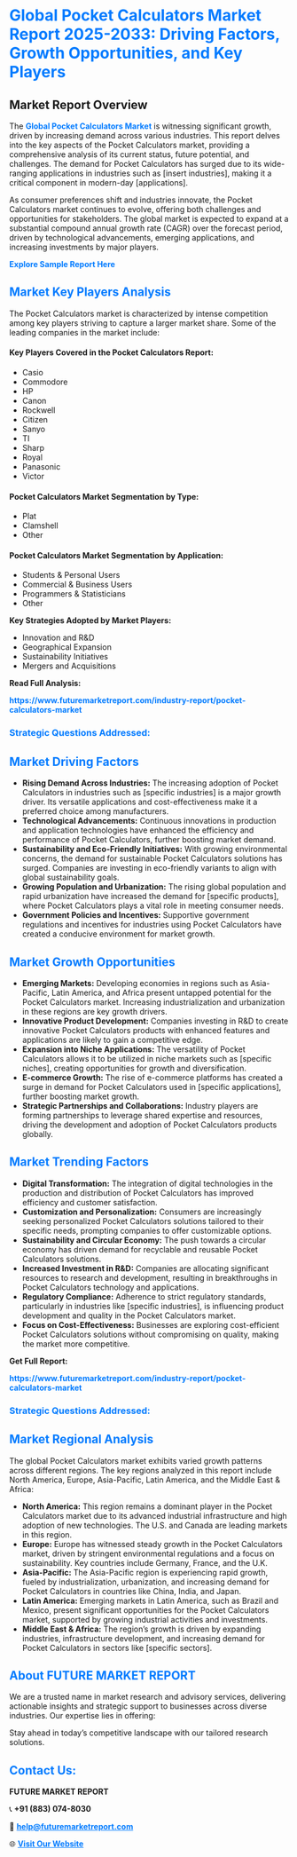 <h1 style="color: #007BFF;">Global Pocket Calculators Market Report 2025-2033: Driving Factors, Growth Opportunities, and Key Players</h1>

<section id="overview">
<h2>Market Report Overview</h2>
<p>The <a href="https://www.futuremarketreport.com/industry-report/pocket-calculators-market" style="color: #007BFF; text-decoration: none;"><strong>Global Pocket Calculators Market</strong></a> is witnessing significant growth, driven by increasing demand across various industries. This report delves into the key aspects of the Pocket Calculators market, providing a comprehensive analysis of its current status, future potential, and challenges. The demand for Pocket Calculators has surged due to its wide-ranging applications in industries such as [insert industries], making it a critical component in modern-day [applications].</p>
<p>As consumer preferences shift and industries innovate, the Pocket Calculators market continues to evolve, offering both challenges and opportunities for stakeholders. The global market is expected to expand at a substantial compound annual growth rate (CAGR) over the forecast period, driven by technological advancements, emerging applications, and increasing investments by major players.</p>
</section>

<section id="overview">
<p><a href="https://www.futuremarketreport.com/request-sample/reportId=82418" style="color: #007BFF; text-decoration: none;"><strong>Explore Sample Report Here</strong></a></p>
</section>

<section id="key-players">
<h2 style="color: #007BFF;">Market Key Players Analysis</h2>
<p>The Pocket Calculators market is characterized by intense competition among key players striving to capture a larger market share. Some of the leading companies in the market include:</p>
<h4>Key Players Covered in the Pocket Calculators Report:</h4>
<ul><li>Casio</li><li>Commodore</li><li>HP</li><li>Canon</li><li>Rockwell</li><li>Citizen</li><li>Sanyo</li><li>TI</li><li>Sharp</li><li>Royal</li><li>Panasonic</li><li>Victor</li></ul>
<h4>Pocket Calculators Market Segmentation by Type:</h4>
<ul><li>Plat</li><li>Clamshell</li><li>Other</li></ul>

<h4>Pocket Calculators Market Segmentation by Application:</h4>
<ul><li>Students &amp; Personal Users</li><li>Commercial &amp; Business Users</li><li>Programmers &amp; Statisticians</li><li>Other</li></ul>
<p><strong>Key Strategies Adopted by Market Players:</strong></p>
<ul>
<li>Innovation and R&D</li>
<li>Geographical Expansion</li>
<li>Sustainability Initiatives</li>
<li>Mergers and Acquisitions</li>
</ul>
</section>

<section>
<p><strong>Read Full Analysis: </strong></p><a href="https://www.futuremarketreport.com/industry-report/pocket-calculators-market" style="color: #007BFF; text-decoration: none;"><strong>https://www.futuremarketreport.com/industry-report/pocket-calculators-market</strong></a>
<h3 style="color: #007BFF;">Strategic Questions Addressed:</h3>
</section>

<section id="driving-factors">
<h2 style="color: #007BFF;">Market Driving Factors</h2>
<ul>
<li><strong>Rising Demand Across Industries:</strong> The increasing adoption of Pocket Calculators in industries such as [specific industries] is a major growth driver. Its versatile applications and cost-effectiveness make it a preferred choice among manufacturers.</li>
<li><strong>Technological Advancements:</strong> Continuous innovations in production and application technologies have enhanced the efficiency and performance of Pocket Calculators, further boosting market demand.</li>
<li><strong>Sustainability and Eco-Friendly Initiatives:</strong> With growing environmental concerns, the demand for sustainable Pocket Calculators solutions has surged. Companies are investing in eco-friendly variants to align with global sustainability goals.</li>
<li><strong>Growing Population and Urbanization:</strong> The rising global population and rapid urbanization have increased the demand for [specific products], where Pocket Calculators plays a vital role in meeting consumer needs.</li>
<li><strong>Government Policies and Incentives:</strong> Supportive government regulations and incentives for industries using Pocket Calculators have created a conducive environment for market growth.</li>
</ul>
</section>

<section id="growth-opportunities">
<h2 style="color: #007BFF;">Market Growth Opportunities</h2>
<ul>
<li><strong>Emerging Markets:</strong> Developing economies in regions such as Asia-Pacific, Latin America, and Africa present untapped potential for the Pocket Calculators market. Increasing industrialization and urbanization in these regions are key growth drivers.</li>
<li><strong>Innovative Product Development:</strong> Companies investing in R&D to create innovative Pocket Calculators products with enhanced features and applications are likely to gain a competitive edge.</li>
<li><strong>Expansion into Niche Applications:</strong> The versatility of Pocket Calculators allows it to be utilized in niche markets such as [specific niches], creating opportunities for growth and diversification.</li>
<li><strong>E-commerce Growth:</strong> The rise of e-commerce platforms has created a surge in demand for Pocket Calculators used in [specific applications], further boosting market growth.</li>
<li><strong>Strategic Partnerships and Collaborations:</strong> Industry players are forming partnerships to leverage shared expertise and resources, driving the development and adoption of Pocket Calculators products globally.</li>
</ul>
</section>

<section id="trending-factors">
<h2 style="color: #007BFF;">Market Trending Factors</h2>
<ul>
<li><strong>Digital Transformation:</strong> The integration of digital technologies in the production and distribution of Pocket Calculators has improved efficiency and customer satisfaction.</li>
<li><strong>Customization and Personalization:</strong> Consumers are increasingly seeking personalized Pocket Calculators solutions tailored to their specific needs, prompting companies to offer customizable options.</li>
<li><strong>Sustainability and Circular Economy:</strong> The push towards a circular economy has driven demand for recyclable and reusable Pocket Calculators solutions.</li>
<li><strong>Increased Investment in R&D:</strong> Companies are allocating significant resources to research and development, resulting in breakthroughs in Pocket Calculators technology and applications.</li>
<li><strong>Regulatory Compliance:</strong> Adherence to strict regulatory standards, particularly in industries like [specific industries], is influencing product development and quality in the Pocket Calculators market.</li>
<li><strong>Focus on Cost-Effectiveness:</strong> Businesses are exploring cost-efficient Pocket Calculators solutions without compromising on quality, making the market more competitive.</li>
</ul>
</section>

<section>
<p><strong>Get Full Report: </strong></p><a href="https://www.futuremarketreport.com/industry-report/pocket-calculators-market" style="color: #007BFF; text-decoration: none;"><strong>https://www.futuremarketreport.com/industry-report/pocket-calculators-market</strong></a>
<h3 style="color: #007BFF;">Strategic Questions Addressed:</h3>
</section>


<section id="regional-analysis">
<h2 style="color: #007BFF;">Market Regional Analysis</h2>
<p>The global Pocket Calculators market exhibits varied growth patterns across different regions. The key regions analyzed in this report include North America, Europe, Asia-Pacific, Latin America, and the Middle East & Africa:</p>
<ul>
<li><strong>North America:</strong> This region remains a dominant player in the Pocket Calculators market due to its advanced industrial infrastructure and high adoption of new technologies. The U.S. and Canada are leading markets in this region.</li>
<li><strong>Europe:</strong> Europe has witnessed steady growth in the Pocket Calculators market, driven by stringent environmental regulations and a focus on sustainability. Key countries include Germany, France, and the U.K.</li>
<li><strong>Asia-Pacific:</strong> The Asia-Pacific region is experiencing rapid growth, fueled by industrialization, urbanization, and increasing demand for Pocket Calculators in countries like China, India, and Japan.</li>
<li><strong>Latin America:</strong> Emerging markets in Latin America, such as Brazil and Mexico, present significant opportunities for the Pocket Calculators market, supported by growing industrial activities and investments.</li>
<li><strong>Middle East & Africa:</strong> The region’s growth is driven by expanding industries, infrastructure development, and increasing demand for Pocket Calculators in sectors like [specific sectors].</li>
</ul>
</section>

<footer>
<h2 style="color: #007BFF;">About FUTURE MARKET REPORT</h2>
<p>We are a trusted name in market research and advisory services, delivering actionable insights and strategic support to businesses across diverse industries. Our expertise lies in offering:</p>

<p>Stay ahead in today’s competitive landscape with our tailored research solutions.</p>

<h2 style="color: #007BFF;">Contact Us:</h2>
<p><strong>FUTURE MARKET REPORT</strong></p>
<p>📞 <strong>+91 (883) 074-8030</strong></p>
<p>📧 <strong><a href="mailto:help@futuremarketreport.com" style="color: #007BFF;">help@futuremarketreport.com</a></strong></p>
<p>🌐 <strong><a href="https://www.futuremarketreport.com/" style="color: #007BFF;">Visit Our Website</a></strong></p>
</footer>